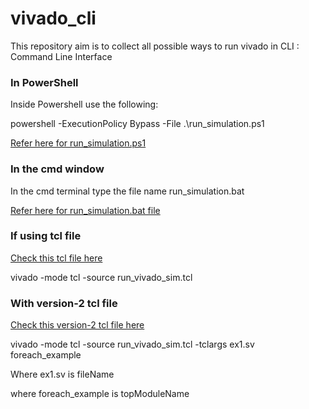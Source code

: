 # vivado_cli
This repository aim is to collect all possible ways to run vivado in CLI : Command Line Interface

### In PowerShell

Inside Powershell use the following:

 powershell -ExecutionPolicy Bypass -File .\run_simulation.ps1

 [Refer here for run_simulation.ps1](https://github.com/visionvlsi/vivado_cli/blob/main/run_simulation.ps1)

 ### In the cmd window

In the cmd terminal type the file name run_simulation.bat

 [Refer here for run_simulation.bat file](https://github.com/visionvlsi/vivado_cli/blob/main/run_simulation.bat)

 ### If using tcl file
[Check this tcl file here](https://github.com/visionvlsi/vivado_cli/blob/main/run_vivado_sim.tcl)

vivado -mode tcl -source run_vivado_sim.tcl

### With version-2 tcl file 
[Check this version-2 tcl file here](https://github.com/visionvlsi/vivado_cli/blob/main/run_vivado_sim_v2.tcl)

vivado -mode tcl -source run_vivado_sim.tcl -tclargs ex1.sv foreach_example

Where ex1.sv is fileName

where foreach_example is topModuleName
